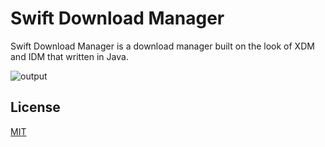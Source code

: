 
# Swift Download Manager
Swift Download Manager is a download manager built on the look of XDM and IDM that written in Java.

![output](https://user-images.githubusercontent.com/46292847/176756279-dd34f12a-e3d3-4245-8bc7-5dea48dab567.gif)

## License
[MIT](https://choosealicense.com/licenses/mit/)

